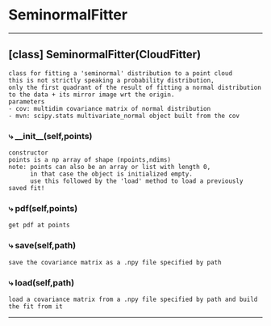 # SeminormalFitter  
  
- - -
## [class] SeminormalFitter(CloudFitter)  
```text  
class for fitting a 'seminormal' distribution to a point cloud  
this is not strictly speaking a probability distribution,  
only the first quadrant of the result of fitting a normal distribution  
to the data + its mirror image wrt the origin.  
parameters  
- cov: multidim covariance matrix of normal distribution  
- mvn: scipy.stats multivariate_normal object built from the cov  
```  
### &#10551; \_\_init\_\_(self,points)  
```text  
constructor  
points is a np array of shape (npoints,ndims)  
note: points can also be an array or list with length 0,  
      in that case the object is initialized empty.  
      use this followed by the 'load' method to load a previously saved fit!  
```  
### &#10551; pdf(self,points)  
```text  
get pdf at points  
```  
### &#10551; save(self,path)  
```text  
save the covariance matrix as a .npy file specified by path  
```  
### &#10551; load(self,path)  
```text  
load a covariance matrix from a .npy file specified by path and build the fit from it  
```  
- - -  
  
